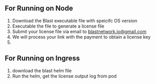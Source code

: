

For Running on Node
-------------------

1. Download the Blast executable file with speicifc OS version
2. Executable the file to generate a license file
3. Submit your license file via email to blastnetwork.io@gmail.com
4. We will process your link with the payment to obtain a license key
5. 

For Running on Ingress
------------------------
1. download the blast helm file
2. Run the helm, get the license output log from pod



